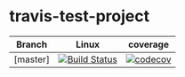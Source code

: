 # travis-test-project

Branch | Linux | coverage |
-------|-------|----------|
[master] | [![Build Status](https://travis-ci.org/dknb0709/travis-test-project.svg?branch=master)](https://travis-ci.org/dknb0709/travis-test-project) | [![codecov](https://img.shields.io/codecov/c/github/dknb0709/travis-test-project/master.svg)](https://codecov.io/gh/dknb0709/travis-test-project/branch/master)

